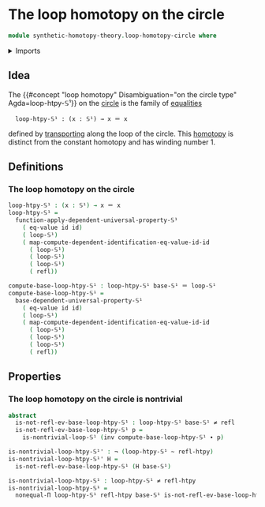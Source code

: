 # The loop homotopy on the circle

```agda
module synthetic-homotopy-theory.loop-homotopy-circle where
```

<details><summary>Imports</summary>

```agda
open import foundation.action-on-identifications-functions
open import foundation.dependent-pair-types
open import foundation.function-extensionality
open import foundation.function-types
open import foundation.homotopies
open import foundation.identity-types
open import foundation.negated-equality
open import foundation.negation
open import foundation.transport-along-identifications
open import foundation.universe-levels

open import structured-types.pointed-homotopies
open import structured-types.pointed-maps

open import synthetic-homotopy-theory.circle
```

</details>

## Idea

The
{{#concept "loop homotopy" Disambiguation="on the circle type" Agda=loop-htpy-𝕊¹}}
on the [circle](synthetic-homotopy-theory.circle.md) is the family of
[equalities](foundation-core.identity-types.md)

```text
  loop-htpy-𝕊¹ : (x : 𝕊¹) → x ＝ x
```

defined by [transporting](foundation-core.transport-along-identifications.md)
along the loop of the circle. This [homotopy](foundation-core.homotopies.md) is
distinct from the constant homotopy and has winding number 1.

## Definitions

### The loop homotopy on the circle

```agda
loop-htpy-𝕊¹ : (x : 𝕊¹) → x ＝ x
loop-htpy-𝕊¹ =
  function-apply-dependent-universal-property-𝕊¹
    ( eq-value id id)
    ( loop-𝕊¹)
    ( map-compute-dependent-identification-eq-value-id-id
      ( loop-𝕊¹)
      ( loop-𝕊¹)
      ( loop-𝕊¹)
      ( refl))

compute-base-loop-htpy-𝕊¹ : loop-htpy-𝕊¹ base-𝕊¹ ＝ loop-𝕊¹
compute-base-loop-htpy-𝕊¹ =
  base-dependent-universal-property-𝕊¹
    ( eq-value id id)
    ( loop-𝕊¹)
    ( map-compute-dependent-identification-eq-value-id-id
      ( loop-𝕊¹)
      ( loop-𝕊¹)
      ( loop-𝕊¹)
      ( refl))
```

## Properties

### The loop homotopy on the circle is nontrivial

```agda
abstract
  is-not-refl-ev-base-loop-htpy-𝕊¹ : loop-htpy-𝕊¹ base-𝕊¹ ≠ refl
  is-not-refl-ev-base-loop-htpy-𝕊¹ p =
    is-nontrivial-loop-𝕊¹ (inv compute-base-loop-htpy-𝕊¹ ∙ p)

is-nontrivial-loop-htpy-𝕊¹' : ¬ (loop-htpy-𝕊¹ ~ refl-htpy)
is-nontrivial-loop-htpy-𝕊¹' H =
  is-not-refl-ev-base-loop-htpy-𝕊¹ (H base-𝕊¹)

is-nontrivial-loop-htpy-𝕊¹ : loop-htpy-𝕊¹ ≠ refl-htpy
is-nontrivial-loop-htpy-𝕊¹ =
  nonequal-Π loop-htpy-𝕊¹ refl-htpy base-𝕊¹ is-not-refl-ev-base-loop-htpy-𝕊¹
```
